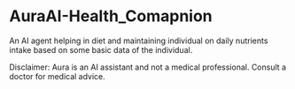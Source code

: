 # AuraAI-Health_Comapnion
An AI agent helping in diet and maintaining individual on daily nutrients intake based on some basic data of the individual.

Disclaimer: Aura is an AI assistant and not a medical professional. Consult a doctor for medical advice.
